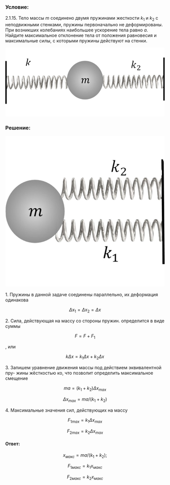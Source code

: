 ###  Условие:

$2.1.15.$ Тело массы $m$ соединено двумя пружинами жесткости $k_1$ и $k_2$ с неподвижными стенками, пружины первоначально не деформированы. При возникших колебаниях наибольшее ускорение тела равно $a$. Найдите максимальное отклонение тела от положения равновесия и максимальные силы, с которыми пружины действуют на стенки.

![ К задаче 2.1.15 |762x328, 42%](../../img/2.1.15/sol2.png)

###  Решение:

![ Эквивалентная система пружин |514x485, 39%](../../img/2.1.15/sol1.png)

1\. Пружины в данной задаче соединены параллельно, их деформация одинакова

$$
\Delta x_1 = \Delta x_2 = \Delta x
$$

2\. Сила, действующая на массу со стороны пружин. определится в виде суммы

$$
F = F + F_1
$$

, или

$$
k \Delta x = k_1 \Delta x + k_2 \Delta x
$$

3\. Запишем уравнение движения массы под действием эквивалентной пру- жины жёсткостью ко, что позволит определить максимальное смещение

$$
ma = (k_1 + k_2) \Delta x_{max}
$$

$$
\Delta x_{max} = ma/(k_1 + k_2)
$$

4\. Максимальные значения сил, действующих на массу

$$
{F_1}_{max} = k_1 \Delta x_{max}
$$

$$
{F_2}_{max} = k_2 \Delta x_{max}
$$

#### Ответ:

$$
x_{макс} = ma/(k_1 + k_2);
$$

$$
{F_1}_{макс} = k_1x_{макс}
$$

$$
{F_2}_{макс} = k_2x_{макс}
$$